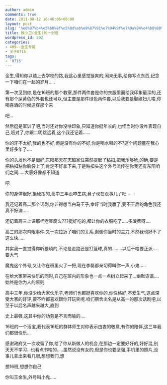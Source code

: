 ```yaml
---
author: admin
comments: true
date: 2011-08-12 16:46:06+00:00
layout: post
slug: '%e8%87%b4%e5%b0%8f%e5%8d%ab%e9%87%91%e7%94%9f%e7%9a%84%e4%b8%80%e5%b0%81%e4%bf%a1'
title: 致小卫(金生)的一封信
wordpress_id: 202
categories:
- 409--金生专属
- 关于0716
tags:
- '0716'
---
```


金生,得知你以踏上去学校的路,我这心里感觉挺爽的,闲来无事,给你写点东西,纪念一下咱们在一起的岁月.....



第一次见到你,是在16班的那个教室,那件两件套是你的衣服里面给我印象最深的,还有那个屎黄色的外套也还可以,但主要是那件绿色两件套,以后我要是娶媳妇儿喽,你喝喜酒的时候逗穿那个来



吧...



然后逗是军训了吧,当时还对你没啥印象,只知道你挺年长的,也怪当时你没咋表现自己,哦对了,你跟二明跳远着,这个我还记着......



你的牙不太好,我的也不好,但是没有你的不好,你是喝水喝的不?这个问题鳖在我心里好多年了....



你的头发也不是很好,东阳那天在志超家住突然提起了粘扣,把我乐够呛,的确,要是把粘扣粘你脑袋上了,肯定不好拿下来,于是粘扣头这个外号流传在你我还有东阳咱们之间.....大家好像都不知道



吧



你的身体很好,挺硬朗的,高中三年没咋生病,鼻子现在没事儿了吧.......



我还记着高二那个话剧,你非得想当白马王子,幸好当时我赢了,要不王后的角色我还真不好演.....



还记着高三上课那杯老豆腐么???挺好吃的,都让你的衣服吃了.....多浪费呀....



高三的那次鸡眼事件,又一次拉近了咱们的关系,谢谢你当时的主刀,不然我也好不了这么快.....



其实我一直觉得你听猥琐的,不论是走路还是打篮球,真的........以后干啥要正派.....要大气



魔鬼这个外号,又让你在班里火了一把,现在李磊都亲切得叫你一声,小鬼.....



在给大家带来快乐的同时,自己在班内的形象也一点一点树立起来了...幽默诙谐....始终是你为人的原则



高中三年,你没少给大家伙乐子,老师们也都挺喜欢你的,你性格好,不爱生气,这点深受大家的好评,要不咋都喜欢跟你开玩笑呢.咱们宿舍出名是从高一的那次话剧吧,以至于以后名声越来越大,直到



史上最强,这其中你的功劳是不言而喻的....



16班的一个活宝,我代表16班的群体师生对你表示由衷的敬意,有你的陪伴,这三年我们都很快乐...



感谢政府又一次收留了你,给了你从新做人的机会,在那边一定要好好的,好好混,别天天不学习...也看点书啥的.....虽然说没有女的,但是你也要坚强,手机里的照片,没事儿拿出来看几眼,想想我们,想



想16班,想想你自己



你叫王金生,外号叫小鬼.....



